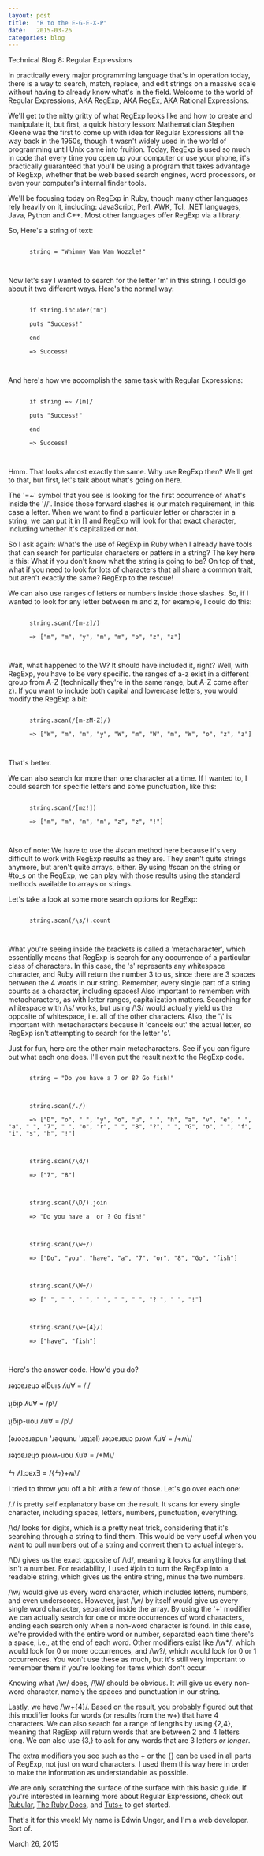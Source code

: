 ```yaml
---
layout: post
title:  "R to the E-G-E-X-P"
date:   2015-03-26
categories: blog
---
```


Technical Blog 8: Regular Expressions
  <p>
    In practically every major programming language that's in operation today, there is a way to search, match, replace, and edit strings on a massive scale without having to already know what's in the field. Welcome to the world of Regular Expressions, AKA RegExp, AKA RegEx, AKA Rational Expressions.
  </p>
  <p>
    We'll get to the nitty gritty of what RegExp looks like and how to create and manipulate it, but first, a quick history lesson: Mathematician Stephen Kleene was the first to come up with idea for Regular Expressions all the way back in the 1950s, though it wasn't widely used in the world of programming until Unix came into fruition. Today, RegExp is used so much in code that every time you open up your computer or use your phone, it's practically guaranteed that you'll be using a program that takes advantage of RegExp, whether that be web based search engines, word processors, or even your computer's internal finder tools.
  </p>
  <p>
    We'll be focusing today on RegExp in Ruby, though many other languages rely heavily on it, including: JavaScript, Perl, AWK, Tcl, .NET languages, Java, Python and C++. Most other languages offer RegExp via a library.
  </p>
  <p>
    So, Here's a string of text:
  </p>
  <p>
    <code>
      string = "Whimmy Wam Wam Wozzle!"<br>
    </code>
  </p>
  <p>
    Now let's say I wanted to search for the letter 'm' in this string. I could go about it two different ways. Here's the normal way:
  </p>
  <p>
    <code>
      if string.incude?("m")<br>
      puts "Success!"<br>
      end<br>
      => Success!<br>
    </code>
  </p>
  <p>
    And here's how we accomplish the same task with Regular Expressions:
  </p>
  <p>
    <code>
      if string =~ /[m]/<br>
      puts "Success!"<br>
      end<br>
      => Success!<br>
    </code>
  </p>
  <p>
    Hmm. That looks almost exactly the same. Why use RegExp then? We'll get to that, but first, let's talk about what's going on here.
  </p>
  <p>
    The '=~' symbol that you see is looking for the first occurrence of what's inside the '//'. Inside those forward slashes is our match requirement, in this case a letter. When we want to find a particular letter or character in a string, we can put it in [] and RegExp will look for that exact character, including whether it's capitalized or not.
  </p>
  <p>
    So I ask again: What's the use of RegExp in Ruby when I already have tools that can search for particular characters or patters in a string? The key here is this: What if you don't know what the string is going to be? On top of that, what if you need to look for lots of characters that all share a common trait, but aren't exactly the same? RegExp to the rescue!
  </p>
  <p>
    We can also use ranges of letters or numbers inside those slashes. So, if I wanted to look for any letter between m and z, for example, I could do this:
  </p>
  <p>
    <code>
      string.scan(/[m-z]/)<br>
      => ["m", "m", "y", "m", "m", "o", "z", "z"]<br>
    </code>
  </p>
  <p>
    Wait, what happened to the W? It should have included it, right? Well, with RegExp, you have to be very specific. the ranges of a-z exist in a different group from A-Z (technically they're in the same range, but A-Z come after z). If you want to include both capital and lowercase letters, you would modify the RegExp a bit:
  </p>
  <p>
    <code>
      string.scan(/[m-zM-Z]/)<br>
      => ["W", "m", "m", "y", "W", "m", "W", "m", "W", "o", "z", "z"]<br>
    </code>
  </p>
  <p>
    That's better.
  </p>
  <p>
    We can also search for more than one character at a time. If I wanted to, I could search for specific letters and some punctuation, like this:
  </p>
  <p>
    <code>
      string.scan(/[mz!])<br>
      => ["m", "m", "m", "m", "z", "z", "!"]<br>
    </code>
  </p>
  <p>
    Also of note: We have to use the #scan method here because it's very difficult to work with RegExp results as they are. They aren't quite strings anymore, but aren't quite arrays, either. By using #scan on the string or #to_s on the RegExp, we can play with those results using the standard methods available to arrays or strings.
  </p>
  <p>
    Let's take a look at some more search options for RegExp:
  </p>
  <p>
    <code>
      string.scan(/\s/).count<br>
    </code>
  </p>
  <p>
    What you're seeing inside the brackets is called a 'metacharacter', which essentially means that RegExp is search for any occurrence of a particular class of characters. In this case, the 's' represents any whitespace character, and Ruby will return the number 3 to us, since there are 3 spaces between the 4 words in our string. Remember, every single part of a string counts as a character, including spaces! Also important to remember: with metacharacters, as with letter ranges, capitalization matters. Searching for whitespace with /\s/ works, but using /\S/ would actually yield us the opposite of whitespace, i.e. all of the other characters. Also, the '\' is important with metacharacters because it 'cancels out' the actual letter, so RegExp isn't attempting to search for the letter 's'.
  </p>
  <p>
    Just for fun, here are the other main metacharacters. See if you can figure out what each one does. I'll even put the result next to the RegExp code.
  </p>
  <p>
    <code>
      string = "Do you have a 7 or 8? Go fish!"<br>
      <br>
      string.scan(/./)<br>
      => ["D", "o", " ", "y", "o", "u", " ", "h", "a", "v", "e", " ", "a", " ", "7", " ", "o", "r", " ", "8", "?", " ", "G", "o", " ", "f", "i", "s", "h", "!"]<br>
      <br>
      string.scan(/\d/)<br>
      => ["7", "8"]<br>
      <br>
      string.scan(/\D/).join<br>
      => "Do you have a  or ? Go fish!"<br>
      <br>
      string.scan(/\w+/)<br>
      => ["Do", "you", "have", "a", "7", "or", "8", "Go", "fish"]<br>
      <br>
      string.scan(/\W+/)<br>
      => [" ", " ", " ", " ", " ", " ", "? ", " ", "!"]<br>
      <br>
      string.scan(/\w+{4}/)<br>
      => ["have", "fish"]<br>
    </code>
  </p>
  <p>
    Here's the answer code. How'd you do?
  </p>
  <p>
    ɹǝʇɔɐɹɐɥɔ ǝlƃuᴉs ʎu∀ = /˙/<br>
    <br>
    ʇᴉƃᴉp ʎu∀ = /p\/<br>
    <br>
    ʇᴉƃᴉp-uou ʎu∀ = /p\/<br>
    <br>
    (ǝɹoɔsɹǝpun 'ɹǝqɯnu 'ɹǝʇʇǝl) ɹǝʇɔɐɹɐɥɔ pɹoʍ ʎu∀ = /+ʍ\/<br>
    <br>
    ɹǝʇɔɐɹɐɥɔ pɹoʍ-uou ʎu∀ = /+M\/<br>
    <br>
    ㄣ ʎlʇɔɐxƎ = /{ㄣ}+ʍ\/<br>
  </p>
  <p>
    I tried to throw you off a bit with a few of those. Let's go over each one:
  </p>
  <p>
    /./ is pretty self explanatory base on the result. It scans for every single character, including spaces, letters, numbers, punctuation, everything.
  </p>
  <p>
    /\d/ looks for digits, which is a pretty neat trick, considering that it's searching through a string to find them. This would be very useful when you want to pull numbers out of a string and convert them to actual integers.
  </p>
  <p>
    /\D/ gives us the exact opposite of /\d/, meaning it looks for anything that isn't a number. For readability, I used #join to turn the RegExp into a readable string, which gives us the entire string, minus the two numbers.
  </p>
  <p>
    /\w/ would give us every word character, which includes letters, numbers, and even underscores. However, just /\w/ by itself would give us every single word character, separated inside the array. By using the '+' modifier we can actually search for one or more occurrences of word characters, ending each search only when a non-word character is found. In this case, we're provided with the entire word or number, separated each time there's a space, i.e., at the end of each word. Other modifiers exist like /\w*/, which would look for 0 or more occurrences, and /\w?/, which would look for 0 or 1 occurrences. You won't use these as much, but it's still very important to remember them if you're looking for items which don't occur.
  </p>
  <p>
    Knowing what /\w/ does, /\W/ should be obvious. It will give us every non-word character, namely the spaces and punctuation in our string.
  </p>
  <p>
    Lastly, we have /\w+{4}/. Based on the result, you probably figured out that this modifier looks for words (or results from the w+) that have 4 characters. We can also search for a range of lengths by using {2,4}, meaning that RegExp will return words that are between 2 and 4 letters long. We can also use {3,} to ask for any words that are 3 letters <em>or longer</em>.
  </p>
  <p>
    The extra modifiers you see such as the + or the {} can be used in all parts of RegExp, not just on word characters. I used them this way here in order to make the information as understandable as possible.
  </p>
  <p>
    We are only scratching the surface of the surface with this basic guide. If you're interested in learning more about Regular Expressions, check out <a href="http://rubular.com">Rubular</a>, <a href="http://ruby-doc.org/core-2.2.0/Regexp.html">The Ruby Docs</a>, and <a href="http://code.tutsplus.com/tutorials/ruby-for-newbies-regular-expressions--net-19812">Tuts+</a> to get started.
  </p>
  <p>
    That's it for this week! My name is Edwin Unger, and I'm a web developer. Sort of.
  </p>

  <p class="date">March 26, 2015</p>